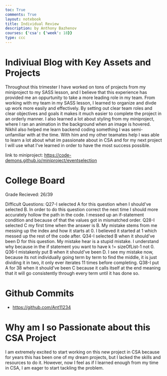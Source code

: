 ```yaml
---
toc: True
comments: True
layout: notebook
title: Individual Review
description: by Anthony Bazhenov
courses: {'csa': {'week': 18}}
type: ccc
---
```


# Indiviual Blog with Key Assets and Projects
Throughout this trimester I have worked on tons of projects from my miniproject to my SASS lesson, and I believe that this experience has provided me an oppurtunity to take a more leading role in my team. From working with my team in my SASS lesson, I learned to organize and divde up work more easily and effectively. By setting out clear team roles and clear objectives and goals it makes it much easier to complete the project in an orderly manner. I also learned a lot about styling from my miniproject, where I ran an animation in the background when an image is hovered. Nikhil also helped me learn backend coding something I was semi-unfamiliar with at the time. With him and my other teamates help I was able to learn a lot about what im passionate about in CSA and for my next project I will use what I've learned in order to have the most success possible.

link to miniproject: https://code-demons.github.io/miniproject/eventselection

# College Board
Grade Recieved: 26/39

Difficult Questions:
Q27-I selected A for this question when I should've selected B. In order to do this question correct the next time I should more accurately hollow the path in the code. I messed up an if-statement condition and because of that the values got in mismatched order.
Q28-I selected C my first time when the answer is B. My mistake stems from me messing up the index and how it starts at 0. I believed it started at 1 which messed up the rest of the code after.
Q34-I selected B when it should've been D for this question. My mistake hear is a stupid mistake. I understand why because in the if statement you want to have k != sizeOfList-1 not 0.
Q36-I mistakenly put B when it should've been D. I see my mistake now, because its not individually going term by term to find the middle, it is just dividing it in two, it only ever iterates 11 times before completing.
Q38-I put A for 38 when it should've been C because it calls itself at the end meaning that it will go consistently through every term until it has done so.

# Github Commits

- https://github.com/Ant11234

# Why am I so Passionate about this CSA Project
I am extremely excited to start working on this new project in CSA because for years this has been one of my dream projects, but I lacked the skills and resources to do it. However, now I feel as if I learned enough from my time in CSA, I am eager to start tackling the problem.
